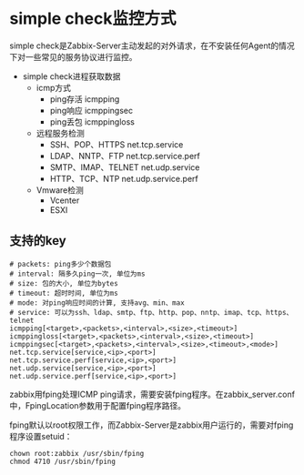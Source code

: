 # simple check监控方式

simple check是Zabbix-Server主动发起的对外请求，在不安装任何Agent的情况下对一些常见的服务协议进行监控。

+ simple check进程获取数据
  + icmp方式
    + ping存活  icmpping
    + ping响应  icmppingsec
    + ping丢包  icmppingloss
  + 远程服务检测
    + SSH、POP、HTTPS    net.tcp.service
    + LDAP、NNTP、FTP    net.tcp.service.perf
    + SMTP、IMAP、TELNET    net.udp.service
    + HTTP、TCP、NTP    net.udp.service.perf
  + Vmware检测
    + Vcenter
    + ESXI

## 支持的key

```
# packets: ping多少个数据包
# interval: 隔多久ping一次, 单位为ms
# size: 包的大小, 单位为bytes
# timeout: 超时时间, 单位为ms
# mode: 对ping响应时间的计算, 支持avg、min、max
# service: 可以为ssh、ldap、smtp、ftp、http、pop、nntp、imap、tcp、https、telnet
icmpping[<target>,<packets>,<interval>,<size>,<timeout>]
icmppingloss[<target>,<packets>,<interval>,<size>,<timeout>]
icmppingsec[<target>,<packets>,<interval>,<size>,<timeout>,<mode>]
net.tcp.service[service,<ip>,<port>]
net.tcp.service.perf[service,<ip>,<port>]
net.udp.service[service,<ip>,<port>]
net.udp.service.perf[service,<ip>,<port>]
```

zabbix用fping处理ICMP ping请求，需要安装fping程序。在zabbix_server.conf中，FpingLocation参数用于配置fping程序路径。

fping默认以root权限工作，而Zabbix-Server是zabbix用户运行的，需要对fping程序设置setuid：
```
chown root:zabbix /usr/sbin/fping
chmod 4710 /usr/sbin/fping
```
